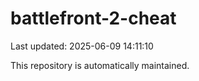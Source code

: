 # battlefront-2-cheat

Last updated: 2025-06-09 14:11:10

This repository is automatically maintained.
